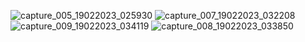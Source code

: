 ![capture_005_19022023_025930](https://user-images.githubusercontent.com/87520408/219896099-23ecc866-0eb5-43c9-bfb9-ed851e316eec.jpg)
![capture_007_19022023_032208](https://user-images.githubusercontent.com/87520408/219896197-0b66f9ca-4e57-46b8-bb42-d9c6f11084ed.jpg)
![capture_009_19022023_034119](https://user-images.githubusercontent.com/87520408/219898332-16c0bd05-db99-43d8-86dd-01a7f3274bfa.jpg)
![capture_008_19022023_033850](https://user-images.githubusercontent.com/87520408/219897526-372fbc6c-5114-4b38-8b0c-a81e5dc38960.jpg)
